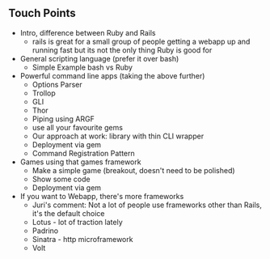 ## Touch Points

* Intro, difference between Ruby and Rails
  * rails is great for a small group of people getting a webapp up and running
    fast but its not the only thing Ruby is good for
* General scripting language (prefer it over bash)
  * Simple Example bash vs Ruby
* Powerful command line apps (taking the above further)
  * Options Parser
  * Trollop
  * GLI
  * Thor
  * Piping using ARGF
  * use all your favourite gems
  * Our approach at work: library with thin CLI wrapper
  * Deployment via gem
  * Command Registration Pattern
* Games using that games framework
  * Make a simple game (breakout, doesn't need to be polished)
  * Show some code
  * Deployment via gem
* If you want to Webapp, there's more frameworks
  * Juri's comment: Not a lot of people use frameworks other than Rails, it's
    the default choice
  * Lotus - lot of traction lately
  * Padrino
  * Sinatra - http microframework
  * Volt
